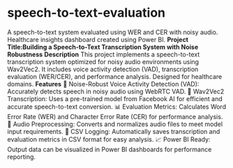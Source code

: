 # speech-to-text-evaluation
A speech-to-text system evaluated using WER and CER with noisy audio.  Healthcare insights dashboard created using Power BI. 
**Project Title:**Building a Speech-to-Text Transcription System with Noise Robustness****
**Description**
    This project implements a speech-to-text transcription system optimized for noisy audio environments using Wav2Vec2.
    It includes voice activity detection (VAD), transcription evaluation (WER/CER), and performance analysis. Designed for healthcare domains.
**Features**
   🎤 Noise-Robust Voice Activity Detection (VAD): Accurately detects speech in noisy audio using WebRTC VAD.
   🧠 Wav2Vec2 Transcription: Uses a pre-trained model from Facebook AI for efficient and accurate speech-to-text conversion.
   📊 Evaluation Metrics: Calculates Word Error Rate (WER) and Character Error Rate (CER) for performance analysis.
   📁 Audio Preprocessing: Converts and normalizes audio files to meet model input requirements.
   📄 CSV Logging: Automatically saves transcription and evaluation metrics in CSV format for easy analysis.
   📈 Power BI Ready: Output data can be visualized in Power BI dashboards for performance reporting.

